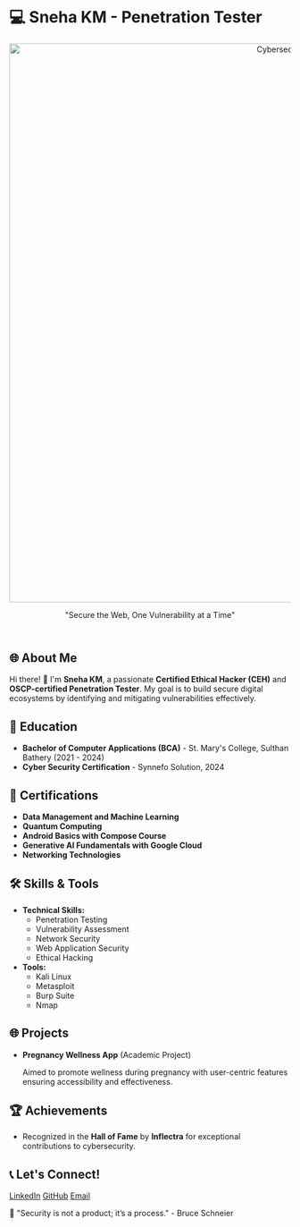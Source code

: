 <!DOCTYPE html>
<html lang="en">
<body>
    <h1>💻 Sneha KM - Penetration Tester</h1>
    <header>
        <img src="https://res.cloudinary.com/people-matters/image/upload/fl_immutable_cache,w_624,h_351,q_auto,f_auto/v1591634442/1591634440.jpg" alt="Cybersecurity Hero" width="1000px">
        <p>"Secure the Web, One Vulnerability at a Time"</p>
    </header>
    <div class="container">
        <h2>🌐 About Me</h2>
        <p>Hi there! 👋 I'm <strong>Sneha KM</strong>, a passionate <strong>Certified Ethical Hacker (CEH)</strong> and <strong>OSCP-certified Penetration Tester</strong>. My goal is to build secure digital ecosystems by identifying and mitigating vulnerabilities effectively.</p>       
        <h2>📜 Education</h2>
        <ul>
            <li><strong>Bachelor of Computer Applications (BCA)</strong> - St. Mary's College, Sulthan Bathery (2021 - 2024)</li>
            <li><strong>Cyber Security Certification</strong> - Synnefo Solution, 2024</li>
        </ul>     
        <h2>📜 Certifications</h2>
        <ul>
            <li><strong>Data Management and Machine Learning</strong></li>
            <li><strong>Quantum Computing</strong></li>
            <li><strong>Android Basics with Compose Course</strong></li>
            <li><strong>Generative AI Fundamentals with Google Cloud</strong></li>
            <li><strong>Networking Technologies</strong></li>
        </ul>        
        <h2>🛠️ Skills & Tools</h2>
        <ul>
            <li><strong>Technical Skills:</strong>
                <ul>
                    <li>Penetration Testing</li>
                    <li>Vulnerability Assessment</li>
                    <li>Network Security</li>
                    <li>Web Application Security</li>
                    <li>Ethical Hacking</li>
                </ul>
            </li>
            <li><strong>Tools:</strong>
                <ul>
                    <li>Kali Linux</li>
                    <li>Metasploit</li>
                    <li>Burp Suite</li>
                    <li>Nmap</li>
                </ul>
            </li>
        </ul>        
        <h2>🌐 Projects</h2>
        <ul>
            <li><strong>Pregnancy Wellness App</strong> (Academic Project)
                <p>Aimed to promote wellness during pregnancy with user-centric features ensuring accessibility and effectiveness.</p>
            </li>
        </ul>
        <h2>🏆 Achievements</h2>
        <ul>
            <li>Recognized in the <strong>Hall of Fame</strong> by <strong>Inflectra</strong> for exceptional contributions to cybersecurity.</li>
        </ul>  
        <h2>📞 Let's Connect!</h2>
        <div class="connect">
            <a href="https://www.linkedin.com/in/sneha-km-949706233">LinkedIn</a>
            <a href="https://github.com/km-sneha">GitHub</a>
            <a href="snehapanayathol217@gmail.com">Email</a>
        </div> 
        <p class="quote">📌 "Security is not a product; it’s a process." - Bruce Schneier</p>
    </div>
</body>
</html>
